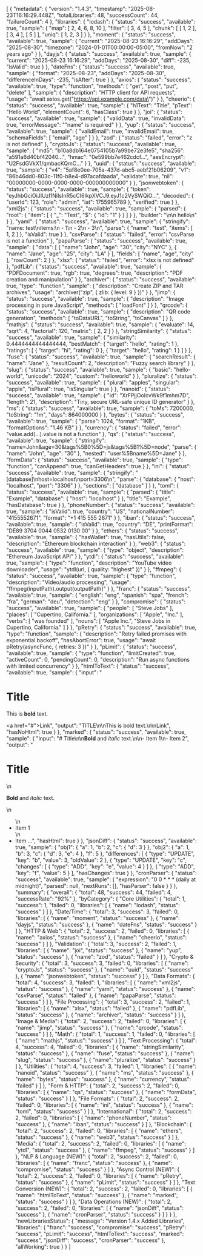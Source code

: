 [
  {
    "metadata": {
      "version": "1.4.3",
      "timestamp": "2025-08-23T16:16:29.448Z",
      "totalLibraries": 48,
      "successCount": 44,
      "failureCount": 4
    },
    "libraries": {
      "lodash": {
        "status": "success",
        "available": true,
        "sample": {
          "map": [
            2,
            4,
            6,
            8,
            10
          ],
          "filter": [
            3,
            4,
            5
          ],
          "chunk": [
            [
              1,
              2
            ],
            [
              3,
              4
            ],
            [
              5
            ]
          ],
          "uniq": [
            1,
            2,
            3
          ]
        }
      },
      "moment": {
        "status": "success",
        "available": true,
        "sample": {
          "current": "2025-08-23 16:16:29",
          "addDays": "2025-08-30",
          "timezone": "2024-01-01T00:00:00-05:00",
          "fromNow": "2 years ago"
        }
      },
      "dayjs": {
        "status": "success",
        "available": true,
        "sample": {
          "current": "2025-08-23 16:16:29",
          "addDays": "2025-08-30",
          "diff": -235,
          "isValid": true
        }
      },
      "dateFns": {
        "status": "success",
        "available": true,
        "sample": {
          "format": "2025-08-23",
          "addDays": "2025-08-30",
          "differenceInDays": -235,
          "isAfter": true
        }
      },
      "axios": {
        "status": "success",
        "available": true,
        "type": "function",
        "methods": [
          "get",
          "post",
          "put",
          "delete"
        ],
        "sample": {
          "description": "HTTP client for API requests",
          "usage": "await axios.get(\"https://api.example.com/data\")"
        }
      },
      "cheerio": {
        "status": "success",
        "available": true,
        "sample": {
          "h1Text": "Title",
          "pText": "Hello World",
          "elementCount": 6,
          "hasClass": true
        }
      },
      "joi": {
        "status": "success",
        "available": true,
        "sample": {
          "validData": true,
          "invalidData": true,
          "errorMessage": "\"name\" is required"
        }
      },
      "yup": {
        "status": "success",
        "available": true,
        "sample": {
          "validEmail": true,
          "invalidEmail": true,
          "schemaFields": [
            "email",
            "age"
          ]
        }
      },
      "zod": {
        "status": "failed",
        "error": "z is not defined"
      },
      "cryptoJs": {
        "status": "success",
        "available": true,
        "sample": {
          "md5": "b10a8db164e0754105b7a99be72e3fe5",
          "sha256": "a591a6d40bf42040...",
          "hmac": "0e599bb7e462cdcf...",
          "aesEncrypt": "U2FsdGVkX1/qmbacKQmC..."
        }
      },
      "uuid": {
        "status": "success",
        "available": true,
        "sample": {
          "v4": "5af8e0ee-705a-437d-abc5-aebf21b06209",
          "v1": "86b46dd0-803c-11f0-b8e4-d97acafdaada",
          "validate": true,
          "nil": "00000000-0000-0000-0000-000000000000"
        }
      },
      "jsonwebtoken": {
        "status": "success",
        "available": true,
        "sample": {
          "token": "eyJhbGciOiJIUzI1NiIsInR5cCI6IkpXVCJ9.eyJ1c2VySWQiO...",
          "decoded": {
            "userId": 123,
            "role": "admin",
            "iat": 1755965789
          },
          "verified": true
        }
      },
      "xml2js": {
        "status": "success",
        "available": true,
        "sample": {
          "parsed": {
            "root": {
              "item": [
                {
                  "_": "Test",
                  "$": {
                    "id": "1"
                  }
                }
              ]
            }
          },
          "builder": "<?xml version=\"1.0\" encoding=\"UTF-8\" standalone=\"yes\"?>\n<test>\n  <value>hello</value>\n</test>"
        }
      },
      "yaml": {
        "status": "success",
        "available": true,
        "sample": {
          "stringify": "name: test\nitems:\n  - 1\n  - 2\n  - 3\n",
          "parse": {
            "name": "test",
            "items": [
              1,
              2
            ]
          },
          "isValid": true
        }
      },
      "csvParse": {
        "status": "failed",
        "error": "csvParse is not a function"
      },
      "papaParse": {
        "status": "success",
        "available": true,
        "sample": {
          "data": [
            {
              "name": "John",
              "age": "30",
              "city": "NYC"
            },
            {
              "name": "Jane",
              "age": "25",
              "city": "LA"
            }
          ],
          "fields": [
            "name",
            "age",
            "city"
          ],
          "rowCount": 2
        }
      },
      "xlsx": {
        "status": "failed",
        "error": "xlsx is not defined"
      },
      "pdfLib": {
        "status": "success",
        "available": true,
        "sample": {
          "PDFDocument": true,
          "rgb": true,
          "degrees": true,
          "description": "PDF creation and manipulation"
        }
      },
      "archiver": {
        "status": "success",
        "available": true,
        "type": "function",
        "sample": {
          "description": "Create ZIP and TAR archives",
          "usage": "archiver(\"zip\", { zlib: { level: 9 } })"
        }
      },
      "jimp": {
        "status": "success",
        "available": true,
        "sample": {
          "description": "Image processing in pure JavaScript",
          "methods": [
            "loadFont"
          ]
        }
      },
      "qrcode": {
        "status": "success",
        "available": true,
        "sample": {
          "description": "QR code generation",
          "methods": [
            "toDataURL",
            "toString",
            "toCanvas"
          ]
        }
      },
      "mathjs": {
        "status": "success",
        "available": true,
        "sample": {
          "evaluate": 14,
          "sqrt": 4,
          "factorial": 120,
          "matrix": [
            2,
            2
          ]
        }
      },
      "stringSimilarity": {
        "status": "success",
        "available": true,
        "sample": {
          "similarity": 0.4444444444444444,
          "bestMatch": {
            "target": "hello",
            "rating": 1
          },
          "ratings": [
            {
              "target": "hi",
              "rating": 0
            },
            {
              "target": "hello",
              "rating": 1
            }
          ]
        }
      },
      "fuse": {
        "status": "success",
        "available": true,
        "sample": {
          "searchResult": {
            "name": "Jane"
          },
          "resultCount": 2,
          "description": "Fuzzy search library"
        }
      },
      "slug": {
        "status": "success",
        "available": true,
        "sample": {
          "basic": "hello-world",
          "unicode": "2024",
          "custom": "helloworld"
        }
      },
      "pluralize": {
        "status": "success",
        "available": true,
        "sample": {
          "plural": "apples",
          "singular": "apple",
          "isPlural": true,
          "isSingular": true
        }
      },
      "nanoid": {
        "status": "success",
        "available": true,
        "sample": {
          "id": "XrFPjjOoIcvWk9f1mhm7D",
          "length": 21,
          "description": "Tiny, secure URL-safe unique ID generator"
        }
      },
      "ms": {
        "status": "success",
        "available": true,
        "sample": {
          "toMs": 7200000,
          "toString": "1m",
          "days": 864000000
        }
      },
      "bytes": {
        "status": "success",
        "available": true,
        "sample": {
          "parse": 1024,
          "format": "1KB",
          "formatOptions": "1.46 KB"
        }
      },
      "currency": {
        "status": "failed",
        "error": "value.add(...).value is not a function"
      },
      "qs": {
        "status": "success",
        "available": true,
        "sample": {
          "stringify": "name=John&age=30&tags%5B0%5D=js&tags%5B1%5D=node",
          "parse": {
            "name": "John",
            "age": "30"
          },
          "nested": "user%5Bname%5D=Jane"
        }
      },
      "formData": {
        "status": "success",
        "available": true,
        "sample": {
          "type": "function",
          "canAppend": true,
          "canGetHeaders": true
        }
      },
      "ini": {
        "status": "success",
        "available": true,
        "sample": {
          "stringify": "[database]\nhost=localhost\nport=3306\n",
          "parse": {
            "database": {
              "host": "localhost",
              "port": "3306"
            }
          },
          "sections": [
            "database"
          ]
        }
      },
      "toml": {
        "status": "success",
        "available": true,
        "sample": {
          "parsed": {
            "title": "Example",
            "database": {
              "host": "localhost"
            }
          },
          "title": "Example",
          "hasDatabase": true
        }
      },
      "phoneNumber": {
        "status": "success",
        "available": true,
        "sample": {
          "isValid": true,
          "country": "US",
          "nationalNumber": "4155552671",
          "format": "+1 415 555 2671"
        }
      },
      "iban": {
        "status": "success",
        "available": true,
        "sample": {
          "isValid": true,
          "country": "DE",
          "printFormat": "DE89 3704 0044 0532 0130 00"
        }
      },
      "ethers": {
        "status": "success",
        "available": true,
        "sample": {
          "hasWallet": true,
          "hasUtils": false,
          "description": "Ethereum blockchain interaction"
        }
      },
      "web3": {
        "status": "success",
        "available": true,
        "sample": {
          "type": "object",
          "description": "Ethereum JavaScript API"
        }
      },
      "ytdl": {
        "status": "success",
        "available": true,
        "sample": {
          "type": "function",
          "description": "YouTube video downloader",
          "usage": "ytdl(url, { quality: \"highest\" })"
        }
      },
      "ffmpeg": {
        "status": "success",
        "available": true,
        "sample": {
          "type": "function",
          "description": "Video/audio processing",
          "usage": "ffmpeg(inputPath).output(outputPath)"
        }
      },
      "franc": {
        "status": "success",
        "available": true,
        "sample": {
          "english": "eng",
          "spanish": "spa",
          "french": "fra",
          "german": "deu",
          "detection": "eng"
        }
      },
      "compromise": {
        "status": "success",
        "available": true,
        "sample": {
          "people": [
            "Steve Jobs"
          ],
          "places": [
            "Cupertino, California."
          ],
          "organizations": [
            "Apple",
            "Inc."
          ],
          "verbs": [
            "was founded"
          ],
          "nouns": [
            "Apple Inc.",
            "Steve Jobs in Cupertino, California."
          ]
        }
      },
      "pRetry": {
        "status": "success",
        "available": true,
        "type": "function",
        "sample": {
          "description": "Retry failed promises with exponential backoff",
          "hasAbortError": true,
          "usage": "await pRetry(asyncFunc, { retries: 3 })"
        }
      },
      "pLimit": {
        "status": "success",
        "available": true,
        "sample": {
          "type": "function",
          "limitCreated": true,
          "activeCount": 0,
          "pendingCount": 0,
          "description": "Run async functions with limited concurrency"
        }
      },
      "htmlToText": {
        "status": "success",
        "available": true,
        "sample": {
          "input": "<h1>Title</h1><p>This is <strong>bold</strong> text.</p><a href=\"#\">Link</a>",
          "output": "TITLE\n\nThis is bold text.\n\nLink",
          "hasNoHtml": true
        }
      },
      "marked": {
        "status": "success",
        "available": true,
        "sample": {
          "input": "# Title\n\n**Bold** and *italic* text.\n\n- Item 1\n- Item 2",
          "output": "<h1>Title</h1>\n<p><strong>Bold</strong> and <em>italic</em> text.</p>\n<ul>\n<li>Item 1</li>\n<li>Item ...",
          "hasHtml": true
        }
      },
      "jsonDiff": {
        "status": "success",
        "available": true,
        "sample": {
          "obj1": {
            "a": 1,
            "b": 2,
            "c": {
              "d": 3
            }
          },
          "obj2": {
            "a": 1,
            "b": 3,
            "c": {
              "d": 3,
              "e": 4
            },
            "f": 5
          },
          "differences": [
            {
              "type": "UPDATE",
              "key": "b",
              "value": 3,
              "oldValue": 2
            },
            {
              "type": "UPDATE",
              "key": "c",
              "changes": [
                {
                  "type": "ADD",
                  "key": "e",
                  "value": 4
                }
              ]
            },
            {
              "type": "ADD",
              "key": "f",
              "value": 5
            }
          ],
          "hasChanges": true
        }
      },
      "cronParser": {
        "status": "success",
        "available": true,
        "sample": {
          "expression": "0 0 * * * (daily at midnight)",
          "parsed": null,
          "nextRuns": [],
          "hasParser": false
        }
      }
    },
    "summary": {
      "overall": {
        "total": 48,
        "success": 44,
        "failed": 4,
        "successRate": "92%"
      },
      "byCategory": {
        "Core Utilities": {
          "total": 1,
          "success": 1,
          "failed": 0,
          "libraries": [
            {
              "name": "lodash",
              "status": "success"
            }
          ]
        },
        "Date/Time": {
          "total": 3,
          "success": 3,
          "failed": 0,
          "libraries": [
            {
              "name": "moment",
              "status": "success"
            },
            {
              "name": "dayjs",
              "status": "success"
            },
            {
              "name": "dateFns",
              "status": "success"
            }
          ]
        },
        "HTTP & Web": {
          "total": 2,
          "success": 2,
          "failed": 0,
          "libraries": [
            {
              "name": "axios",
              "status": "success"
            },
            {
              "name": "cheerio",
              "status": "success"
            }
          ]
        },
        "Validation": {
          "total": 3,
          "success": 2,
          "failed": 1,
          "libraries": [
            {
              "name": "joi",
              "status": "success"
            },
            {
              "name": "yup",
              "status": "success"
            },
            {
              "name": "zod",
              "status": "failed"
            }
          ]
        },
        "Crypto & Security": {
          "total": 3,
          "success": 3,
          "failed": 0,
          "libraries": [
            {
              "name": "cryptoJs",
              "status": "success"
            },
            {
              "name": "uuid",
              "status": "success"
            },
            {
              "name": "jsonwebtoken",
              "status": "success"
            }
          ]
        },
        "Data Formats": {
          "total": 4,
          "success": 3,
          "failed": 1,
          "libraries": [
            {
              "name": "xml2js",
              "status": "success"
            },
            {
              "name": "yaml",
              "status": "success"
            },
            {
              "name": "csvParse",
              "status": "failed"
            },
            {
              "name": "papaParse",
              "status": "success"
            }
          ]
        },
        "File Processing": {
          "total": 3,
          "success": 2,
          "failed": 1,
          "libraries": [
            {
              "name": "xlsx",
              "status": "failed"
            },
            {
              "name": "pdfLib",
              "status": "success"
            },
            {
              "name": "archiver",
              "status": "success"
            }
          ]
        },
        "Image & Media": {
          "total": 2,
          "success": 2,
          "failed": 0,
          "libraries": [
            {
              "name": "jimp",
              "status": "success"
            },
            {
              "name": "qrcode",
              "status": "success"
            }
          ]
        },
        "Math": {
          "total": 1,
          "success": 1,
          "failed": 0,
          "libraries": [
            {
              "name": "mathjs",
              "status": "success"
            }
          ]
        },
        "Text Processing": {
          "total": 4,
          "success": 4,
          "failed": 0,
          "libraries": [
            {
              "name": "stringSimilarity",
              "status": "success"
            },
            {
              "name": "fuse",
              "status": "success"
            },
            {
              "name": "slug",
              "status": "success"
            },
            {
              "name": "pluralize",
              "status": "success"
            }
          ]
        },
        "Utilities": {
          "total": 4,
          "success": 3,
          "failed": 1,
          "libraries": [
            {
              "name": "nanoid",
              "status": "success"
            },
            {
              "name": "ms",
              "status": "success"
            },
            {
              "name": "bytes",
              "status": "success"
            },
            {
              "name": "currency",
              "status": "failed"
            }
          ]
        },
        "Form & HTTP": {
          "total": 2,
          "success": 2,
          "failed": 0,
          "libraries": [
            {
              "name": "qs",
              "status": "success"
            },
            {
              "name": "formData",
              "status": "success"
            }
          ]
        },
        "File Formats": {
          "total": 2,
          "success": 2,
          "failed": 0,
          "libraries": [
            {
              "name": "ini",
              "status": "success"
            },
            {
              "name": "toml",
              "status": "success"
            }
          ]
        },
        "International": {
          "total": 2,
          "success": 2,
          "failed": 0,
          "libraries": [
            {
              "name": "phoneNumber",
              "status": "success"
            },
            {
              "name": "iban",
              "status": "success"
            }
          ]
        },
        "Blockchain": {
          "total": 2,
          "success": 2,
          "failed": 0,
          "libraries": [
            {
              "name": "ethers",
              "status": "success"
            },
            {
              "name": "web3",
              "status": "success"
            }
          ]
        },
        "Media": {
          "total": 2,
          "success": 2,
          "failed": 0,
          "libraries": [
            {
              "name": "ytdl",
              "status": "success"
            },
            {
              "name": "ffmpeg",
              "status": "success"
            }
          ]
        },
        "NLP & Language (NEW)": {
          "total": 2,
          "success": 2,
          "failed": 0,
          "libraries": [
            {
              "name": "franc",
              "status": "success"
            },
            {
              "name": "compromise",
              "status": "success"
            }
          ]
        },
        "Async Control (NEW)": {
          "total": 2,
          "success": 2,
          "failed": 0,
          "libraries": [
            {
              "name": "pRetry",
              "status": "success"
            },
            {
              "name": "pLimit",
              "status": "success"
            }
          ]
        },
        "Text Conversion (NEW)": {
          "total": 2,
          "success": 2,
          "failed": 0,
          "libraries": [
            {
              "name": "htmlToText",
              "status": "success"
            },
            {
              "name": "marked",
              "status": "success"
            }
          ]
        },
        "Data Operations (NEW)": {
          "total": 2,
          "success": 2,
          "failed": 0,
          "libraries": [
            {
              "name": "jsonDiff",
              "status": "success"
            },
            {
              "name": "cronParser",
              "status": "success"
            }
          ]
        }
      }
    },
    "newLibrariesStatus": {
      "message": "Version 1.4.x Added Libraries",
      "libraries": {
        "franc": "success",
        "compromise": "success",
        "pRetry": "success",
        "pLimit": "success",
        "htmlToText": "success",
        "marked": "success",
        "jsonDiff": "success",
        "cronParser": "success"
      },
      "allWorking": true
    }
  }
]
